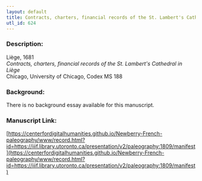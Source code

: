 ```yaml
---
layout: default
title: Contracts, charters, financial records of the St. Lambert's Cathedral in Liège
utl_id: 624
---
```


### Description:

Liège, 1681<br>
_Contracts, charters, financial records of the St. Lambert's Cathedral in Liège_<br>
Chicago, University of Chicago, Codex MS 188

### Background:

There is no background essay available for this manuscript.

### Manuscript Link:

[https://centerfordigitalhumanities.github.io/Newberry-French-paleography/www/record.html?id=https://iiif.library.utoronto.ca/presentation/v2/paleography:1809/manifest](https://centerfordigitalhumanities.github.io/Newberry-French-paleography/www/record.html?id=https://iiif.library.utoronto.ca/presentation/v2/paleography:1809/manifest)
